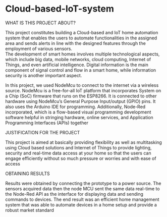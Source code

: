 # Cloud-based-IoT-system

WHAT IS THIS PROJECT ABOUT?

This project constitutes building a Cloud-based and IoT home automation system that enables the users to automate functionalities in the assigned area and sends alerts in line with the designed features through the employment of various sensors.  
The development of smart homes involves multiple technological aspects, which include big data, mobile networks, cloud computing, Internet of Things, and even artificial intelligence. Digital information is the main component of signal control and flow in a smart home, while information security is another important aspect.

In this project, we used NodeMcu to connect to the internet via a wireless source. NodeMcu is a free-for-all IoT platform that incorporates System on a Chip (SoC) firmware that runs on the ESP8266. 
It is connected to other hardware using NodeMcu’s General Purpose Input/output (GPIO) pins. It also uses the Arduino IDE for programming. Additionally, Node-Red incorporated, which is a flow-based visual programming development software helpful in stringing hardware, online services, and Application Programming Interfaces (APIs) together

JUSTIFICATION FOR THE PROJECT

This project is aimed at basically providing flexibility as well as multitasking using Cloud based solutions and Internet of Things to provide lighting, security and real-time data access at your home so that the users can engage efficiently without so much pressure or worries and with ease of access

OBTAINING RESULTS

Results were obtained by connecting the prototype to a power source. The sensors acquired data then the node MCU sent the same data real-time to the Node-Red API as the interface for displaying data and sending commands to devices.
The end result was an efficient home management system that was able to automate devices in a home setup and provide a robust market standard
